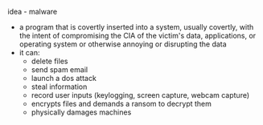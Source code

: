 idea - malware
- a program that is covertly inserted into a system, usually covertly, with the intent of compromising the CIA of the victim's data, applications, or operating system or otherwise annoying or disrupting the data
- it can:
	- delete files
	- send spam email
	- launch a dos attack
	- steal information
	- record user inputs (keylogging, screen capture, webcam capture)
	- encrypts files and demands a ransom to decrypt them
	- physically damages machines